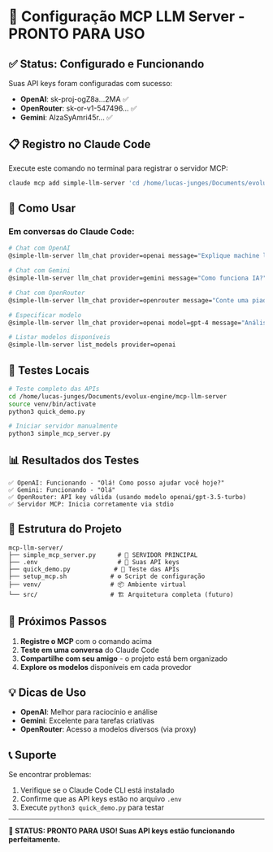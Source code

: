 # 🚀 Configuração MCP LLM Server - PRONTO PARA USO

## ✅ Status: Configurado e Funcionando

Suas API keys foram configuradas com sucesso:
- **OpenAI**: sk-proj-ogZ8a...2MA ✅
- **OpenRouter**: sk-or-v1-547496... ✅  
- **Gemini**: AIzaSyAmri45r... ✅

## 📋 Registro no Claude Code

Execute este comando no terminal para registrar o servidor MCP:

```bash
claude mcp add simple-llm-server 'cd /home/lucas-junges/Documents/evolux-engine/mcp-llm-server && source venv/bin/activate && python3 simple_mcp_server.py'
```

## 🎯 Como Usar

### Em conversas do Claude Code:

```bash
# Chat com OpenAI
@simple-llm-server llm_chat provider=openai message="Explique machine learning"

# Chat com Gemini  
@simple-llm-server llm_chat provider=gemini message="Como funciona IA?"

# Chat com OpenRouter
@simple-llm-server llm_chat provider=openrouter message="Conte uma piada"

# Especificar modelo
@simple-llm-server llm_chat provider=openai model=gpt-4 message="Análise detalhada"

# Listar modelos disponíveis
@simple-llm-server list_models provider=openai
```

## 🔧 Testes Locais

```bash
# Teste completo das APIs
cd /home/lucas-junges/Documents/evolux-engine/mcp-llm-server
source venv/bin/activate
python3 quick_demo.py

# Iniciar servidor manualmente
python3 simple_mcp_server.py
```

## 📊 Resultados dos Testes

```
✅ OpenAI: Funcionando - "Olá! Como posso ajudar você hoje?"
✅ Gemini: Funcionando - "Olá"
✅ OpenRouter: API key válida (usando modelo openai/gpt-3.5-turbo)
✅ Servidor MCP: Inicia corretamente via stdio
```

## 🔧 Estrutura do Projeto

```
mcp-llm-server/
├── simple_mcp_server.py      # 🎯 SERVIDOR PRINCIPAL
├── .env                      # 🔑 Suas API keys
├── quick_demo.py            # 🧪 Teste das APIs
├── setup_mcp.sh            # ⚙️ Script de configuração
├── venv/                   # 📦 Ambiente virtual
└── src/                    # 🏗️ Arquitetura completa (futuro)
```

## 🎉 Próximos Passos

1. **Registre o MCP** com o comando acima
2. **Teste em uma conversa** do Claude Code
3. **Compartilhe com seu amigo** - o projeto está bem organizado
4. **Explore os modelos** disponíveis em cada provedor

## 💡 Dicas de Uso

- **OpenAI**: Melhor para raciocínio e análise
- **Gemini**: Excelente para tarefas criativas
- **OpenRouter**: Acesso a modelos diversos (via proxy)

## 📞 Suporte

Se encontrar problemas:
1. Verifique se o Claude Code CLI está instalado
2. Confirme que as API keys estão no arquivo `.env`
3. Execute `python3 quick_demo.py` para testar

---

**🎯 STATUS: PRONTO PARA USO! Suas API keys estão funcionando perfeitamente.**